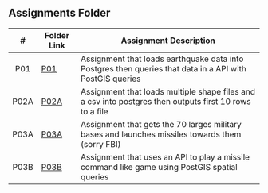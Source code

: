 ##  Assignments Folder

|   #   | Folder Link                                                                                   | Assignment Description                                                                                   |
| :---: | -------------------------------------------------------------------------------------------   | -------------------------------------------------------------------------------------------------------- |
|  P01  | [P01](https://github.com/DakTheProgrammer/5443-Spatial-DB-Wilson/tree/main/Assignments/P01)   | Assignment that loads earthquake data into Postgres then queries that data in a API with PostGIS queries |
|  P02A | [P02A](https://github.com/DakTheProgrammer/5443-Spatial-DB-Wilson/tree/main/Assignments/P02A) | Assignment that loads multiple shape files and a csv into postgres then outputs first 10 rows to a file  |
|  P03A | [P03A](https://github.com/DakTheProgrammer/5443-Spatial-DB-Wilson/tree/main/Assignments/P03A) | Assignment that gets the 70 larges military bases and launches missiles towards them (sorry FBI)         |
|  P03B | [P03B](https://github.com/DakTheProgrammer/5443-Spatial-DB-Wilson/tree/main/Assignments/P03B) | Assignment that uses an API to play a missile command like game using PostGIS spatial queries            |